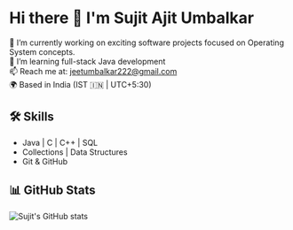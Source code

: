 # Hi there 👋 I'm Sujit Ajit Umbalkar

🔭 I’m currently working on exciting software projects focused on Operating System concepts.  
🌱 I’m learning full-stack Java development  
📫 Reach me at: jeetumbalkar222@gmail.com  
🌍 Based in India (IST 🇮🇳 | UTC+5:30)

## 🛠 Skills

- Java | C | C++ | SQL  
- Collections | Data Structures  
- Git & GitHub

## 📊 GitHub Stats

![Sujit's GitHub stats]((https://github-readme-stats.vercel.app/api?username=SujitAjitUmbalkar&show_icons=true&theme=default&hide_title=true))

